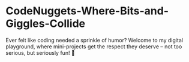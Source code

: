 # CodeNuggets-Where-Bits-and-Giggles-Collide
Ever felt like coding needed a sprinkle of humor? Welcome to my digital playground, where mini-projects get the respect they deserve – not too serious, but seriously fun! 🚀
